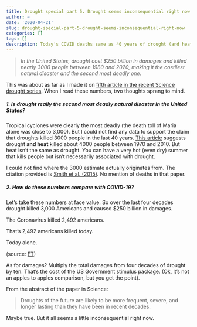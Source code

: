 ```yaml
---
title: Drought special part 5. Drought seems inconsequential right now
author: ~
date: '2020-04-21'
slug: drought-special-part-5-drought-seems-inconsequential-right-now
categories: []
tags: []
description: Today's COVID deaths same as 40 years of drought (and heat)
---
```


> *In the United States, drought cost $250 billion in damages and killed nearly 3000 people between 1980 and 2020, making it the costliest natural disaster and the second most deadly one.*

This was about as far as I made it on [fifth article in the recent Science drought series](https://science.sciencemag.org/content/368/6488/256). When I read these numbers, two thoughts sprang to mind.

##### 1. Is drought really the second most deadly natural disaster in the United States?

Tropical cyclones were clearly the most deadly (the death toll of Maria alone was close to 3,000). But I could not find any data to support the claim that droughts killed 3000 people in the last 40 years. [This article](https://www.prb.org/disasters-by-type/) suggests drought **and heat** killed about 4000 people between 1970 and 2010. But heat isn’t the same as drought. You can have a very hot (even dry) summer that kills people but isn’t necessarily associated with drought.

I could not find where the 3000 estimate actually originates from. The citation provided is [Smith et al. (2015)](https://link.springer.com/article/10.1007/s11069-015-1678-x#citeas). No mention of deaths in that paper.

##### 2. How do these numbers compare with COVID-19?

Let’s take these numbers at face value. So over the last four decades drought killed 3,000 Americans and caused $250 billion in damages.

The Coronavirus killed 2,492 americans.

That’s 2,492 americans killed today.

Today alone.

(source: [FT](https://www.ft.com/content/20b2ceda-a29c-36e6-a30e-05544b1e2765))

As for damages? Multiply the total damages from four decades of drought by ten. That’s the cost of the US Government stimulus package. (Ok, it’s not an apples to apples comparison, but you get the point).

From the abstract of the paper in Science:

> Droughts of the future are likely to be more frequent, severe, and longer lasting than they have been in recent decades.

Maybe true. But it all seems a little inconsequential right now.